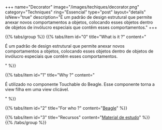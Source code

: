 +++
name="Decorator"
image="/images/techiques/decorator.png"
category="Techniques"
ring="Essencial"
type="post"
layout="details"
isNew="true"
description="É um padrão de design estrutural que permite anexar novos comportamentos a objetos, colocando esses objetos dentro de objetos de invólucro especiais que contêm esses comportamentos."
+++

{{% tabs/group %}}
  {{% tabs/item id="0" title="What is it ?" content="<p>É um padrão de design estrutural que permite anexar novos comportamentos a objetos, colocando esses objetos dentro de objetos de invólucro especiais que contêm esses comportamentos.</p>" %}}
  
  {{% tabs/item id="1" title="Why ?" content="<p>É utilizado no componente Touchable do Beagle. Esse componente torna a view filha em uma view clicável.</p>" %}}
  
  {{% tabs/item id="2" title="For who ?" content="<a href='https://usebeagle.io/' target='_blank'>Beagle</a>" %}}

  {{% tabs/item id="3" title="Recursos" content="<a href='https://refactoring.guru/design-patterns/decorator' target='_blank'>Material de estudo</a>" %}}
{{% /tabs/group %}}